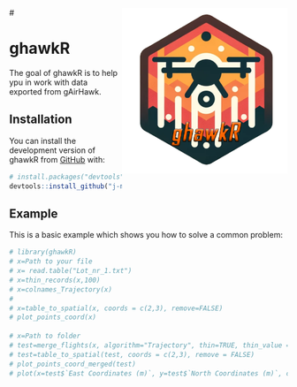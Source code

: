 <img src="man/figures/logo_ghawk.png" align="right" alt="" width="300" /> \#
# ghawkR

<!-- badges: start -->
<!-- badges: end -->

The goal of ghawkR is to help ypu in work with data exported from gAirHawk.

## Installation

You can install the development version of ghawkR from [GitHub](https://github.com/) with:

``` r
# install.packages("devtools")
devtools::install_github("j-miszczyszyn/ghawkR")
```

## Example

This is a basic example which shows you how to solve a common problem:

``` r
# library(ghawkR)
# x=Path to your file
# x= read.table("Lot_nr_1.txt")
# x=thin_records(x,100)
# x=colnames_Trajectory(x)
# 
# x=table_to_spatial(x, coords = c(2,3), remove=FALSE)
# plot_points_coord(x)

# x=Path to folder
# test=merge_flights(x, algorithm="Trajectory", thin=TRUE, thin_value = 100)
# test=table_to_spatial(test, coords = c(2,3), remove = FALSE)
# plot_points_coord_merged(test)
# plot(x=test$`East Coordinates (m)`, y=test$`North Coordinates (m)`, col=test$FLIGHT)

```

